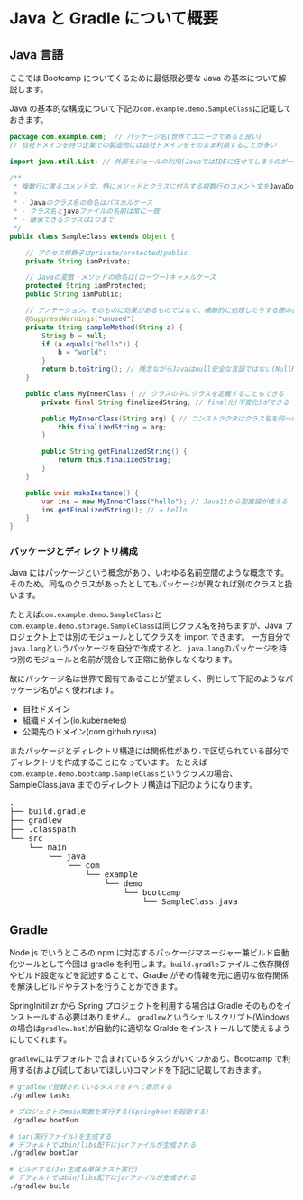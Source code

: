 # Java と Gradle について概要

## Java 言語

ここでは Bootcamp についてくるために最低限必要な Java の基本について解説します。

Java の基本的な構成について下記の`com.example.demo.SampleClass`に記載しておきます。

```java
package com.example.com;  // パッケージ名(世界でユニークであると良い)
// 自社ドメインを持つ企業での製造物には自社ドメインをそのまま利用することが多い

import java.util.List; // 外部モジュールの利用(JavaではIDEに任せてしまうのが一般的)

/**
 * 複数行に渡るコメント文、特にメソッドとクラスに付与する複数行のコメント文をJavaDocと呼ぶ
 *
 * - Javaのクラス名の命名はパスカルケース
 * - クラス名とjavaファイルの名前は常に一致
 * - 継承できるクラスは1つまで
 */
public class SampleClass extends Object {

    // アクセス修飾子はprivate/protected/public
    private String iamPrivate;

    // Javaの変数・メソッドの命名は(ローワー)キャメルケース
    protected String iamProtected;
    public String iamPublic;

    // アノテーション。そのものに効果があるものではなく、横断的に処理したりする際の目印として使うことが多い
    @SuppressWarnings("unused")
    private String sampleMethod(String a) {
    	String b = null;
		if (a.equals("hello")) {
			b = "world";
		}
		return b.toString(); // 残念ながらJavaはnull安全な言語ではない(NullPointerExceptionの危機)
    }

    public class MyInnerClass { // クラスの中にクラスを定義することもできる
        private final String finalizedString; // final化(不変化)ができる

        public MyInnerClass(String arg) { // コンストラクタはクラス名を同一にすることで表現
            this.finalizedString = arg;
        }

        public String getFinalizedString() {
            return this.finalizedString;
        }
    }

    public void makeInstance() {
        var ins = new MyInnerClass("hello"); // Java11から型推論が使える
        ins.getFinalizedString(); // → hello
    }
}
```

### パッケージとディレクトリ構成

Java にはパッケージという概念があり、いわゆる名前空間のような概念です。そのため。同名のクラスがあったとしてもパッケージが異なれば別のクラスと扱います。

たとえば`com.example.demo.SampleClass`と`com.example.demo.storage.SampleClass`は同じクラス名を持ちますが、Java プロジェクト上では別のモジュールとしてクラスを import できます。
一方自分で`java.lang`というパッケージを自分で作成すると、`java.lang`のパッケージを持つ別のモジュールと名前が競合して正常に動作しなくなります。

故にパッケージ名は世界で固有であることが望ましく、例として下記のようなパッケージ名がよく使われます。

- 自社ドメイン
- 組織ドメイン(io.kubernetes)
- 公開先のドメイン(com.github.ryusa)

またパッケージとディレクトリ構造には関係性があり`.`で区切られている部分でディレクトリを作成することになっています。
たとえば`com.example.demo.bootcamp.SampleClass`というクラスの場合、SampleClass.java までのディレクトリ構造は下記のようになります。

<pre>
.
├── build.gradle
├── gradlew
├── .classpath
└── src
    └── main
        └── java
            └── com
                └── example
                    └── demo
                        └── bootcamp
                            └── SampleClass.java
</pre>

## Gradle

Node.js でいうところの npm に対応するパッケージマネージャー兼ビルド自動化ツールとして今回は gradle を利用します。`build.gradle`ファイルに依存関係やビルド設定などを記述することで、Gradle がその情報を元に適切な依存関係を解決しビルドやテストを行うことができます。

SpringInitilizr から Spring プロジェクトを利用する場合は Gradle そのものをインストールする必要はありません。 `gradlew`というシェルスクリプト(Windows の場合は`gradlew.bat`)が自動的に適切な Gralde をインストールして使えるようにしてくれます。

`gradlew`にはデフォルトで含まれているタスクがいくつかあり、Bootcamp で利用する(および試しておいてほしい)コマンドを下記に記載しておきます。

```bash
# gradlewで登録されているタスクをすべて表示する
./gradlew tasks

# プロジェクトのmain関数を実行する(Springbootを起動する)
./gradlew bootRun

# jar(実行ファイル)を生成する
# デフォルトではbin/libs配下にjarファイルが生成される
./gradlew bootJar

# ビルドする(Jar生成＆単体テスト実行)
# デフォルトではbin/libs配下にjarファイルが生成される
./gradlew build
```
